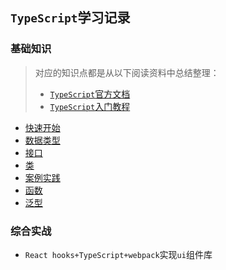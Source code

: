 ## `TypeScript`学习记录
### 基础知识
> 对应的知识点都是从以下阅读资料中总结整理：
> * [`TypeScript`官方文档](https://www.tslang.cn/docs/home.html)
> * [`TypeScript`入门教程](https://ts.xcatliu.com/)

* [快速开始](./getting%20start/readme.md)
* [数据类型](./dataTypes/readme.md)
* [接口](./interfaceNote/readme.md)
* [类](./classNote/readme.md)
* [案例实践](./practice/readme.md)
* [函数](./functionNote/readme.md)
* [泛型](./genericsNote/reademe.md)

### 综合实战
* `React hooks+TypeScript+webpack`实现`ui`组件库


